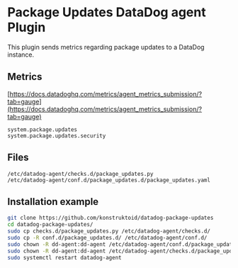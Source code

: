# Package Updates DataDog agent Plugin

This plugin sends metrics regarding package updates to a DataDog instance.

## Metrics

[https://docs.datadoghq.com/metrics/agent_metrics_submission/?tab=gauge](https://docs.datadoghq.com/metrics/agent_metrics_submission/?tab=gauge)

```console
system.package.updates
system.package.updates.security
```

## Files

```console
/etc/datadog-agent/checks.d/package_updates.py
/etc/datadog-agent/conf.d/package_updates.d/package_updates.yaml
```

## Installation example

```sh
git clone https://github.com/konstruktoid/datadog-package-updates
cd datadog-package-updates/
sudo cp checks.d/package_updates.py /etc/datadog-agent/checks.d/
sudo cp -R conf.d/package_updates.d/ /etc/datadog-agent/conf.d/
sudo chown -R dd-agent:dd-agent /etc/datadog-agent/conf.d/package_updates.d/
sudo chown -R dd-agent:dd-agent /etc/datadog-agent/checks.d/package_updates.py
sudo systemctl restart datadog-agent
```
